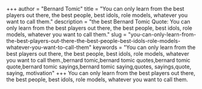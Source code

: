 +++
author = "Bernard Tomic"
title = "You can only learn from the best players out there, the best people, best idols, role models, whatever you want to call them."
description = "the best Bernard Tomic Quote: You can only learn from the best players out there, the best people, best idols, role models, whatever you want to call them."
slug = "you-can-only-learn-from-the-best-players-out-there-the-best-people-best-idols-role-models-whatever-you-want-to-call-them"
keywords = "You can only learn from the best players out there, the best people, best idols, role models, whatever you want to call them.,bernard tomic,bernard tomic quotes,bernard tomic quote,bernard tomic sayings,bernard tomic saying,quotes, sayings,quote, saying, motivation"
+++
You can only learn from the best players out there, the best people, best idols, role models, whatever you want to call them.
